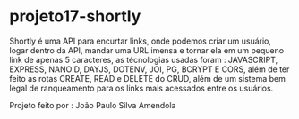 # projeto17-shortly

Shortly é uma API para encurtar links, onde podemos criar um usuário, logar dentro da API, mandar uma URL imensa e tornar ela em um pequeno link de apenas 5 caracteres, as técnologias usadas foram : JAVASCRIPT, EXPRESS, NANOID, DAYJS, DOTENV, JOI, PG, BCRYPT E CORS, além de ter feito as rotas CREATE, READ e DELETE do CRUD, além de um sistema bem legal de ranqueamento para os links mais acessados entre os usuários.

Projeto feito por : João Paulo Silva Amendola
